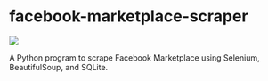 # facebook-marketplace-scraper

<img src="https://i.imgur.com/Mizo3N9.png">

A Python program to scrape Facebook Marketplace using Selenium, BeautifulSoup, and SQLite.
